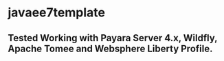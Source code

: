 # javaee7template

## Tested Working with Payara Server 4.x, Wildfly, Apache Tomee and Websphere Liberty Profile.
